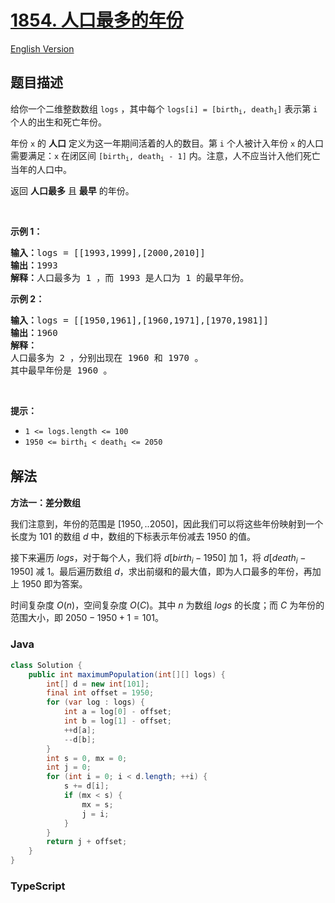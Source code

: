 # [1854. 人口最多的年份](https://leetcode.cn/problems/maximum-population-year)

[English Version](/solution/1800-1899/1854.Maximum%20Population%20Year/README_EN.md)

## 题目描述

<!-- 这里写题目描述 -->

<p>给你一个二维整数数组 <code>logs</code> ，其中每个 <code>logs[i] = [birth<sub>i</sub>, death<sub>i</sub>]</code> 表示第 <code>i</code> 个人的出生和死亡年份。</p>

<p>年份 <code>x</code> 的 <strong>人口</strong> 定义为这一年期间活着的人的数目。第 <code>i</code> 个人被计入年份 <code>x</code> 的人口需要满足：<code>x</code> 在闭区间 <code>[birth<sub>i</sub>, death<sub>i</sub> - 1]</code> 内。注意，人不应当计入他们死亡当年的人口中。</p>

<p>返回 <strong>人口最多</strong> 且 <strong>最早</strong> 的年份。</p>

<p> </p>

<p><strong>示例 1：</strong></p>

<pre><strong>输入：</strong>logs = [[1993,1999],[2000,2010]]
<strong>输出：</strong>1993
<strong>解释：</strong>人口最多为 1 ，而 1993 是人口为 1 的最早年份。
</pre>

<p><strong>示例 2：</strong></p>

<pre><strong>输入：</strong>logs = [[1950,1961],[1960,1971],[1970,1981]]
<strong>输出：</strong>1960
<strong>解释：</strong> 
人口最多为 2 ，分别出现在 1960 和 1970 。
其中最早年份是 1960 。</pre>

<p> </p>

<p><strong>提示：</strong></p>

<ul>
	<li><code>1 &lt;= logs.length &lt;= 100</code></li>
	<li><code>1950 &lt;= birth<sub>i</sub> &lt; death<sub>i</sub> &lt;= 2050</code></li>
</ul>

## 解法

**方法一：差分数组**

我们注意到，年份的范围是 $[1950,..2050]$，因此我们可以将这些年份映射到一个长度为 $101$ 的数组 $d$ 中，数组的下标表示年份减去 $1950$ 的值。

接下来遍历 $logs$，对于每个人，我们将 $d[birth_i - 1950]$ 加 $1$，将 $d[death_i - 1950]$ 减 $1$。最后遍历数组 $d$，求出前缀和的最大值，即为人口最多的年份，再加上 $1950$ 即为答案。

时间复杂度 $O(n)$，空间复杂度 $O(C)$。其中 $n$ 为数组 $logs$ 的长度；而 $C$ 为年份的范围大小，即 $2050 - 1950 + 1 = 101$。

### **Java**

```java
class Solution {
    public int maximumPopulation(int[][] logs) {
        int[] d = new int[101];
        final int offset = 1950;
        for (var log : logs) {
            int a = log[0] - offset;
            int b = log[1] - offset;
            ++d[a];
            --d[b];
        }
        int s = 0, mx = 0;
        int j = 0;
        for (int i = 0; i < d.length; ++i) {
            s += d[i];
            if (mx < s) {
                mx = s;
                j = i;
            }
        }
        return j + offset;
    }
}
```

### **TypeScript**
